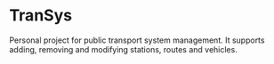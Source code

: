 # TranSys
Personal project for public transport system management. It supports adding, removing and modifying stations, routes and vehicles. 
